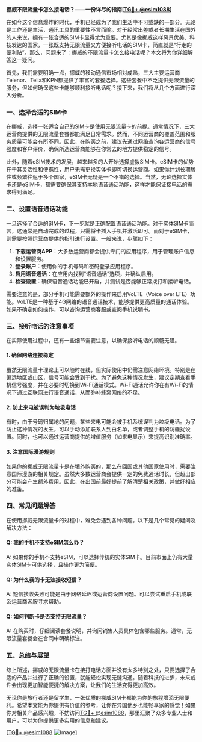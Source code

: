 **挪威不限流量卡怎么接电话？——一份详尽的指南[[TG💪+ @esim1088](https://t.me/s/esim1088)]**

在如今这个信息爆炸的时代，手机已经成为了我们生活中不可或缺的一部分。无论是工作还是生活，通讯工具的重要性不言而喻。对于经常出差或者长期生活在国外的人来说，拥有一张合适的SIM卡显得尤为重要。尤其是像挪威这样风景优美、科技发达的国家，一张既支持无限流量又方便接听电话的SIM卡，简直就是“行走的便利贴”。那么，问题来了：挪威的不限流量卡怎么接电话呢？本文将为你详细解答这一疑问。

首先，我们需要明确一点，挪威的移动通信市场相对成熟，三大主要运营商Telenor、Telia和KPN都提供了丰富的套餐选择。这些套餐中不乏提供无限流量的服务，但如何确保这些卡能够顺利接听电话呢？接下来，我们将从几个方面进行深入分析。

### **一、选择合适的SIM卡**

在挪威，选择一张适合自己的SIM卡是使用无限流量卡的前提。通常情况下，三大运营商提供的无限流量套餐都能满足日常需求。然而，不同运营商的覆盖范围和服务质量可能会有所不同。因此，在购买之前，建议先通过网络查询各运营商的信号强度和客户评价，确保所选运营商能够在你常去的地方提供稳定的信号。

此外，随着eSIM技术的发展，越来越多的人开始选择虚拟SIM卡。eSIM卡的优势在于其灵活性和便携性，用户无需更换实体卡即可切换运营商。如果你计划长期居住或频繁往返于多个国家，eSIM卡无疑是一个不错的选择。当然，无论选择实体卡还是eSIM卡，都需要确保其支持本地语音通话功能，这样才能保证接电话的需求得到满足。

### **二、设置语音通话功能**

一旦选择了合适的SIM卡，下一步就是正确配置语音通话功能。对于实体SIM卡而言，这通常是自动完成的过程，只需将卡插入手机并激活即可。而对于eSIM卡，则需要按照运营商提供的指引进行设置。一般来说，步骤如下：

1. **下载运营商APP**：大多数运营商都会提供专门的应用程序，用于管理账户信息和设置服务。
2. **登录账户**：使用你的手机号码和密码登录应用程序。
3. **启用语音通话**：在应用内找到“语音通话”选项，并确认启用。
4. **检查设置**：确保语音通话功能已开启，并测试是否能够正常拨打和接听电话。

需要注意的是，部分手机可能需要额外的操作来启用VoLTE（Voice over LTE）功能。VoLTE是一种基于4G网络的语音通话技术，能够提供更高质量的通话体验。如果不确定如何操作，可以咨询运营商客服或查阅手机说明书。

### **三、接听电话的注意事项**

在实际使用过程中，还有一些细节需要注意，以确保接听电话的顺畅无阻。

#### **1. 确保网络连接稳定**

虽然无限流量卡理论上可以随时在线，但实际使用中仍需注意网络环境。特别是在偏远地区或山区，信号可能会受到干扰。为了避免这种情况发生，建议定期查看手机信号强度，并在必要时切换到Wi-Fi通话模式。Wi-Fi通话允许你在有Wi-Fi的情况下通过互联网进行语音通话，从而弥补蜂窝网络的不足。

#### **2. 防止来电被误判为垃圾电话**

有时，由于号码归属地的问题，某些来电可能会被手机系统误判为垃圾电话。为了防止这种情况的发生，可以手动添加联系人到白名单，或者调整手机的防骚扰设置。同时，也可以通过运营商提供的增值服务（如来电显示）来提高识别准确率。

#### **3. 注意国际漫游规则**

如果你的挪威无限流量卡是在境外购买的，那么在回国或其他国家使用时，需要注意国际漫游的相关规定。虽然大多数运营商会提供一定的免费通话时长，但超出部分可能会产生额外费用。因此，在出国前最好提前了解清楚相关政策，并做好相应的准备。

### **四、常见问题解答**

在使用挪威无限流量卡的过程中，难免会遇到各种问题。以下是几个常见的疑问及解决方法：

#### **Q: 我的手机不支持eSIM怎么办？**
A: 如果你的手机不支持eSIM，可以选择传统的实体SIM卡。目前市面上仍有大量实体SIM卡可供选择，且操作更为简便。

#### **Q: 为什么我的卡无法接收短信？**
A: 短信接收失败可能是由于网络延迟或运营商设置问题。可以尝试重启手机或联系运营商客服寻求帮助。

#### **Q: 如何判断卡是否支持无限流量？**
A: 在购买时，仔细阅读套餐说明，并询问销售人员具体包含哪些服务。通常，无限流量套餐会在合同中明确标注。

### **五、总结与展望**

综上所述，挪威的无限流量卡在接打电话方面并没有太多特别之处，只要选择了合适的产品并进行了正确的设置，就能轻松实现无缝沟通。随着科技的进步，未来或许会出现更加智能便捷的解决方案，让我们的生活变得更加高效。

无论你是旅行者还是留学生，一张优质的挪威SIM卡都能为你的旅程增添无限便利。希望本文能为你提供有价值的参考，让你在异国他乡也能畅享家的感觉！如果你对相关产品感兴趣，不妨访问[TG💪+ @esim1088](https://t.me/s/esim1088)，那里汇聚了众多专业人士和用户，可以为你提供更多实用的信息和建议。

[[TG💪+ @esim1088](https://t.me/s/esim1088) ![Image](https://i.postimg.cc/4NQfJmqS/Snipaste-2025-05-13-00-14-12.png)]